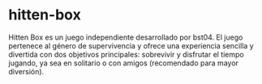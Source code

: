 # hitten-box
Hitten Box es un juego independiente desarrollado por bst04.  El juego pertenece al género de supervivencia y ofrece una experiencia sencilla y divertida con dos objetivos principales: sobrevivir y disfrutar el tiempo jugando, ya sea en solitario o con amigos (recomendado para mayor diversión).
